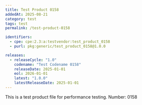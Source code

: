 ```yaml
---
title: Test Product 0158
addedAt: 2025-08-21
category: test
tags: test
permalink: /test-product-0158

identifiers:
  - cpe: cpe:2.3:a:testvendor:test_product_0158
  - purl: pkg:generic/test_product_0158@1.0.0

releases:
  - releaseCycle: "1.0"
    codename: "Test Codename 0158"
    releaseDate: 2025-01-01
    eol: 2026-01-01
    latest: "1.0.0"
    latestReleaseDate: 2025-01-01
---
```


This is a test product file for performance testing. Number: 0158
